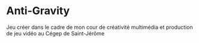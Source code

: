 # Anti-Gravity
Jeu créer dans le cadre de mon cour de créativité multimédia et production de jeu vidéo au Cégep de Saint-Jérôme

